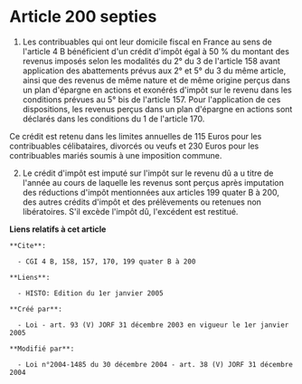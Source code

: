 # Article 200 septies

1. Les contribuables qui ont leur domicile fiscal en France au sens de l'article 4 B bénéficient d'un crédit d'impôt égal à
50 % du montant des revenus imposés selon les modalités du 2° du 3 de l'article 158 avant application des abattements prévus
aux 2° et 5° du 3 du même article, ainsi que des revenus de même nature et de même origine perçus dans un plan d'épargne en
actions et exonérés d'impôt sur le revenu dans les conditions prévues au 5° bis de l'article 157. Pour l'application de ces
dispositions, les revenus perçus dans un plan d'épargne en actions sont déclarés dans les conditions du 1 de l'article 170.

Ce crédit est retenu dans les limites annuelles de 115 Euros pour les contribuables célibataires, divorcés ou veufs et 230
Euros pour les contribuables mariés soumis à une imposition commune.

2. Le crédit d'impôt est imputé sur l'impôt sur le revenu dû a u titre de l'année au cours de laquelle les revenus sont
perçus après imputation des réductions d'impôt mentionnées aux articles 199 quater B à 200, des autres crédits d'impôt et des
prélèvements ou retenues non libératoires. S'il excède l'impôt dû, l'excédent est restitué.

**Liens relatifs à cet article**

	**Cite**:

	  - CGI 4 B, 158, 157, 170, 199 quater B à 200

	**Liens**:

	  - HISTO: Edition du 1er janvier 2005

	**Créé par**:

	  - Loi - art. 93 (V) JORF 31 décembre 2003 en vigueur le 1er janvier 2005

	**Modifié par**:

	  - Loi n°2004-1485 du 30 décembre 2004 - art. 38 (V) JORF 31 décembre 2004

